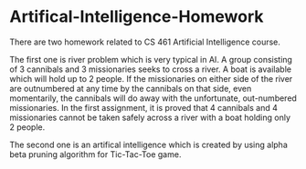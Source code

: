 # Artifical-Intelligence-Homework

There are two homework related to CS 461 Artificial Intelligence course.

The first one is river problem which is very typical in AI. A group consisting of 3 cannibals and 3 missionaries seeks to cross a river. A boat is available which will hold up to 2 people. If the missionaries on either side of the river are outnumbered at any time by the cannibals on that side, even momentarily, the cannibals will do away with the unfortunate, out-numbered missionaries. In the first assignment, it is proved that 4 cannibals and 4 missionaries cannot be taken safely across a river with a boat holding only 2 people.

The second one is an artifical intelligence which is created by using alpha beta pruning algorithm for Tic-Tac-Toe game.
